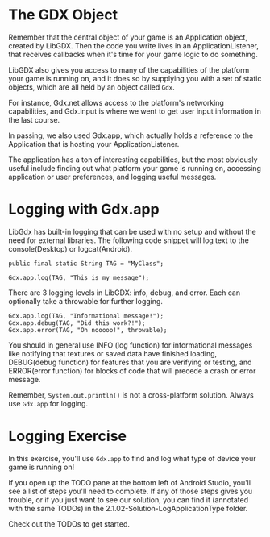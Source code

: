 # The GDX Object

Remember that the central object of your game is an Application object, created by LibGDX. Then the code you write lives in an ApplicationListener, that receives callbacks when it's time for your game logic to do something.

LibGDX also gives you access to many of the capabilities of the platform your game is running on, and it does so by supplying you with a set of static objects, which are all held by an object called `Gdx`. 

For instance, Gdx.net allows access to the platform's networking capabilities, and Gdx.input is where we went to get user input information in the last course.

In passing, we also used Gdx.app, which actually holds a reference to the Application that is hosting your ApplicationListener.

The application has a ton of interesting capabilities, but the most obviously useful include finding out what platform your game is running on, accessing application or user preferences, and logging useful messages.

# Logging with Gdx.app

LibGdx has built-in logging that can be used with no setup and without the need for external libraries. The following code snippet will log text to the console(Desktop) or logcat(Android). 

```
public final static String TAG = "MyClass"; 

Gdx.app.log(TAG, "This is my message");

```

There are 3 logging levels in LibGDX: info, debug, and error. Each can optionally take a throwable for further logging.

```
Gdx.app.log(TAG, "Informational message!");
Gdx.app.debug(TAG, "Did this work?!");
Gdx.app.error(TAG, "Oh nooooo!", throwable);
```


You should in general use INFO (log function) for informational messages like notifying that textures or saved data have finished loading, DEBUG(debug function) for features that you are verifying or testing, and ERROR(error function) for blocks of code that will precede a crash or error message.

Remember, `System.out.println()` is not a cross-platform solution. Always use `Gdx.app` for logging.

# Logging Exercise

In this exercise, you'll use `Gdx.app` to find and log what type of device your game is running on! 

If you open up the TODO pane at the bottom left of Android Studio, you'll see a list of steps you'll need to complete. If any of those steps gives you trouble, or if you just want to see our solution, you can find it (annotated with the same TODOs) in the 2.1.02-Solution-LogApplicationType folder.  

Check out the TODOs to get started.
